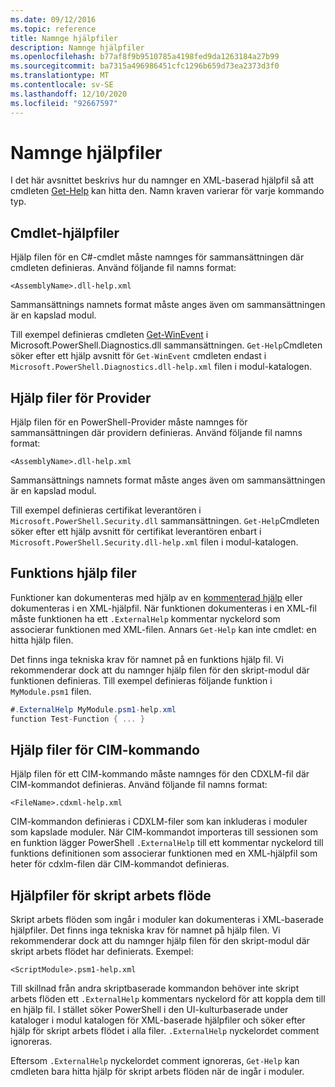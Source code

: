 ```yaml
---
ms.date: 09/12/2016
ms.topic: reference
title: Namnge hjälpfiler
description: Namnge hjälpfiler
ms.openlocfilehash: b77af8f9b9510785a4198fed9da1263184a27b99
ms.sourcegitcommit: ba7315a496986451cfc1296b659d73ea2373d3f0
ms.translationtype: MT
ms.contentlocale: sv-SE
ms.lasthandoff: 12/10/2020
ms.locfileid: "92667597"
---
```

# <a name="naming-help-files"></a>Namnge hjälpfiler

I det här avsnittet beskrivs hur du namnger en XML-baserad hjälpfil så att cmdleten [Get-Help](/powershell/module/Microsoft.PowerShell.Core/Get-Help) kan hitta den. Namn kraven varierar för varje kommando typ.

## <a name="cmdlet-help-files"></a>Cmdlet-hjälpfiler

Hjälp filen för en C#-cmdlet måste namnges för sammansättningen där cmdleten definieras. Använd följande fil namns format:

```
<AssemblyName>.dll-help.xml
```

Sammansättnings namnets format måste anges även om sammansättningen är en kapslad modul.

Till exempel definieras cmdleten [Get-WinEvent](/powershell/module/Microsoft.PowerShell.Diagnostics/Get-WinEvent) i Microsoft.PowerShell.Diagnostics.dll sammansättningen. `Get-Help`Cmdleten söker efter ett hjälp avsnitt för `Get-WinEvent` cmdleten endast i `Microsoft.PowerShell.Diagnostics.dll-help.xml` filen i modul-katalogen.

## <a name="provider-help-files"></a>Hjälp filer för Provider

Hjälp filen för en PowerShell-Provider måste namnges för sammansättningen där providern definieras. Använd följande fil namns format:

`<AssemblyName>.dll-help.xml`

Sammansättnings namnets format måste anges även om sammansättningen är en kapslad modul.

Till exempel definieras certifikat leverantören i `Microsoft.PowerShell.Security.dll` sammansättningen. `Get-Help`Cmdleten söker efter ett hjälp avsnitt för certifikat leverantören enbart i `Microsoft.PowerShell.Security.dll-help.xml` filen i modul-katalogen.

## <a name="function-help-files"></a>Funktions hjälp filer

Funktioner kan dokumenteras med hjälp av en [kommenterad hjälp](/powershell/module/microsoft.powershell.core/about/about_comment_based_help) eller dokumenteras i en XML-hjälpfil. När funktionen dokumenteras i en XML-fil måste funktionen ha ett `.ExternalHelp` kommentar nyckelord som associerar funktionen med XML-filen. Annars `Get-Help` kan inte cmdlet: en hitta hjälp filen.

Det finns inga tekniska krav för namnet på en funktions hjälp fil. Vi rekommenderar dock att du namnger hjälp filen för den skript-modul där funktionen definieras. Till exempel definieras följande funktion i `MyModule.psm1` filen.

```csharp
#.ExternalHelp MyModule.psm1-help.xml
function Test-Function { ... }
```

## <a name="cim-command-help-files"></a>Hjälp filer för CIM-kommando

Hjälp filen för ett CIM-kommando måste namnges för den CDXLM-fil där CIM-kommandot definieras. Använd följande fil namns format:

`<FileName>.cdxml-help.xml`

CIM-kommandon definieras i CDXLM-filer som kan inkluderas i moduler som kapslade moduler. När CIM-kommandot importeras till sessionen som en funktion lägger PowerShell `.ExternalHelp` till ett kommentar nyckelord till funktions definitionen som associerar funktionen med en XML-hjälpfil som heter för cdxlm-filen där CIM-kommandot definieras.

## <a name="script-workflow-help-files"></a>Hjälpfiler för skript arbets flöde

Skript arbets flöden som ingår i moduler kan dokumenteras i XML-baserade hjälpfiler. Det finns inga tekniska krav för namnet på hjälp filen. Vi rekommenderar dock att du namnger hjälp filen för den skript-modul där skript arbets flödet har definierats. Exempel:

`<ScriptModule>.psm1-help.xml`

Till skillnad från andra skriptbaserade kommandon behöver inte skript arbets flöden ett `.ExternalHelp` kommentars nyckelord för att koppla dem till en hjälp fil. I stället söker PowerShell i den UI-kulturbaserade under kataloger i modul katalogen för XML-baserade hjälpfiler och söker efter hjälp för skript arbets flödet i alla filer. `.ExternalHelp` nyckelordet comment ignoreras.

Eftersom `.ExternalHelp` nyckelordet comment ignoreras, `Get-Help` kan cmdleten bara hitta hjälp för skript arbets flöden när de ingår i moduler.
